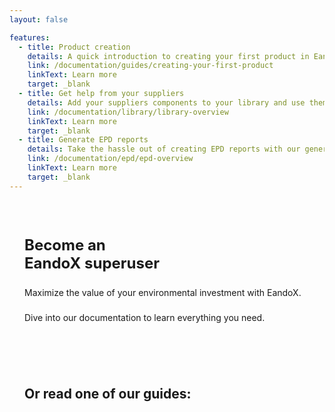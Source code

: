 ```yaml
---
layout: false

features:
  - title: Product creation
    details: A quick introduction to creating your first product in EandoX. This guide will cover the basics, and get you up and running quickly.
    link: /documentation/guides/creating-your-first-product
    linkText: Learn more
    target: _blank
  - title: Get help from your suppliers
    details: Add your suppliers components to your library and use them to get accurate data in your own products.
    link: /documentation/library/library-overview
    linkText: Learn more
    target: _blank
  - title: Generate EPD reports
    details: Take the hassle out of creating EPD reports with our generator. PDF reports are a few clicks away.
    link: /documentation/epd/epd-overview
    linkText: Learn more
    target: _blank
---
```


<script setup>
    import { VPButton, VPHomeFeatures } from 'vitepress/theme'
</script>

<style>
    .page {
        padding: 24px;
    }

    h1 {
        font-family: "Inter", sans-serif;
        font-weight: bold;
        text-transform: none;
        display: block;
        font-size: 24px;
        padding-bottom: 8px;
    }

    h1 span {
        color: var(--vp-c-brand-1);
        display: block;
    }

    h2:not(.title) {
        padding: 40px 0px 16px;
        font-weight: bold;
    }

    p {
        padding-bottom: 8px;
        font-size: 14px;
        line-height: 1.3;
    }

    .buttons {
        padding-top: 8px;
        display: flex;
        gap: 8px;
    }

    .VPFeatures {
        padding: 0 !important;
    }
</style>

<div class="page">
    <h1>Become an<span>EandoX superuser</span></h1>
    <p>Maximize the value of your environmental investment with EandoX.</p>
    <p>Dive into our documentation to learn everything you need.</p>
    <div class="buttons">
        <VPButton href="/documentation/getting-started/introduction" text="Start as a user" target="_blank" size="medium"></VPButton>
        <VPButton href="/documentation/getting-started/supplier-quickstart" text="Supplier quickstart" theme="alt" target="_blank" size="medium"></VPButton>
    </div>
    <h2>Or read one of our guides:</h2>
    <VPHomeFeatures></VPHomeFeatures>
</div>
